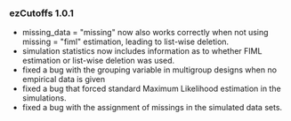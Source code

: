 ### ezCutoffs 1.0.1

<ul>
  <li>missing_data = "missing" now also works correctly when not using missing = "fiml" estimation, leading to list-wise deletion.</li>
  <li>simulation statistics now includes information as to whether FIML estimation or list-wise deletion was used.</li>
  <li>fixed a bug with the grouping variable in multigroup designs when no empirical data is given</li>
  <li>fixed a bug that forced standard Maximum Likelihood estimation in the simulations.</li>
  <li>fixed a bug with the assignment of missings in the simulated data sets.</li>
</ul>
